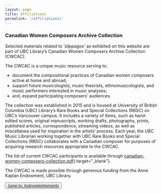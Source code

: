 ```yaml
---
layout: page
title: Affiliations
permalink: '/affiliations/'
---
```


### Canadian Women Composers Archive Collection

Selected materials related to _‘slippages'_ as exhibited on this website are part of UBC Library’s Canadian Women Composers Archive Collection (CWCAC).

The CWCAC is a unique music resource serving to:  
* document the compositional practices of Canadian women composers active at home and abroad;
* support future musicologists, music theorists, ethnomusicologists, and music performers interested in music analyses;
* and, expand participating composers’ audiences.

The collection was established in 2015 and is housed at University of British Columbia (UBC) Library’s Rare Books and Special Collections (RBSC) on UBC’s Vancouver campus. It includes a variety of items, such as hand-edited scores, original manuscripts, working drafts, photographs, prints, published articles, correspondence, streaming videos, as well as miscellanea used for inspiration in the artists’ process. Each year, the UBC Music Librarian working together with UBC Rare Books and Special Collections (RBSC) collaborates with a Canadian composer for purposes of acquiring research resources appropriate to the CWCAC.

The list of current CWCAC participants is available through [canadian-women-composers-collection.pdf](http://rbscarchives.library.ubc.ca/downloads/canadian-women-composers-collection.pdf){:target="_blank"}.

The CWCAC is made possible through generous funding from the Anne Kaplan Endowment, UBC Library.

<button type="button" class="btn btn-light">[Jump to: Acknowledgements](https://ubc-ds.github.io/slippages/acknowledgements)</button>

